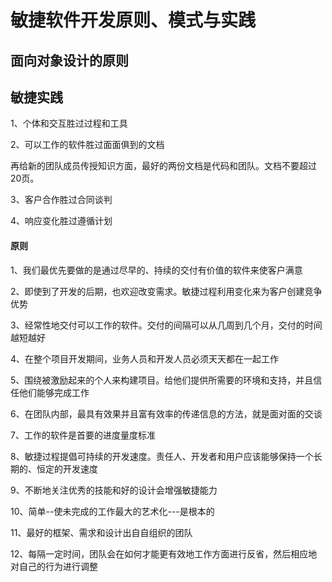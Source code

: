 # 敏捷软件开发原则、模式与实践

## 面向对象设计的原则

## 敏捷实践

1、个体和交互胜过过程和工具

2、可以工作的软件胜过面面俱到的文档

再给新的团队成员传授知识方面，最好的两份文档是代码和团队。文档不要超过20页。

3、客户合作胜过合同谈判

4、响应变化胜过遵循计划

#### 原则

1、我们最优先要做的是通过尽早的、持续的交付有价值的软件来使客户满意

2、即使到了开发的后期，也欢迎改变需求。敏捷过程利用变化来为客户创建竞争优势

3、经常性地交付可以工作的软件。交付的间隔可以从几周到几个月，交付的时间越短越好

4、在整个项目开发期间，业务人员和开发人员必须天天都在一起工作

5、围绕被激励起来的个人来构建项目。给他们提供所需要的环境和支持，并且信任他们能够完成工作

6、在团队内部，最具有效果并且富有效率的传递信息的方法，就是面对面的交谈

7、工作的软件是首要的进度量度标准

8、敏捷过程提倡可持续的开发速度。责任人、开发者和用户应该能够保持一个长期的、恒定的开发速度

9、不断地关注优秀的技能和好的设计会增强敏捷能力

10、简单--使未完成的工作最大的艺术化---是根本的

11、最好的框架、需求和设计出自自组织的团队

12、每隔一定时间，团队会在如何才能更有效地工作方面进行反省，然后相应地对自己的行为进行调整